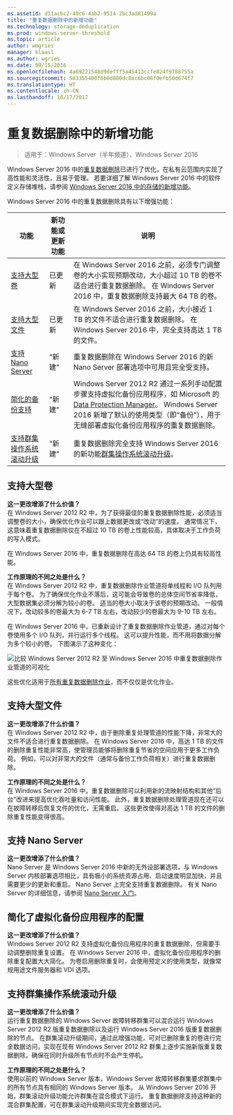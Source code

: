 ```yaml
---
ms.assetid: d11acbc2-40c6-4ab2-9514-2bc3ad81499a
title: "重复数据删除中的新增功能"
ms.technology: storage-deduplication
ms.prod: windows-server-threshold
ms.topic: article
author: wmgries
manager: klaasl
ms.author: wgries
ms.date: 09/15/2016
ms.openlocfilehash: 4a69221548d9defff5a45413ccfe824f9788755a
ms.sourcegitcommit: 583355400f6b0d880dc0ac6bc06f0efb50d674f7
ms.translationtype: HT
ms.contentlocale: zh-CN
ms.lasthandoff: 10/17/2017
---
```

# <a name="whats-new-in-data-deduplication"></a>重复数据删除中的新增功能

> 适用于：Windows Server（半年频道）、Windows Server 2016

Windows Server 2016 中的[重复数据删除](overview.md)已进行了优化，在私有云范围内实现了高性能和灵活性，且易于管理。 若要详细了解 Windows Server 2016 中的软件定义存储堆栈，请参阅 [Windows Server 2016 中的存储的新增功能](../whats-new-in-storage.md)。

Windows Server 2016 中的重复数据删除具有以下增强功能：

| 功能 | 新功能或更新功能 | 说明 |
|---------------|----------------|-------------|
| [支持大型卷](whats-new.md#large-volume-support) | 已更新 | 在 Windows Server 2016 之前，必须专门调整卷的大小实现预期改动，大小超过 10 TB 的卷不适合进行重复数据删除。 在 Windows Server 2016 中，重复数据删除支持最大 64 TB 的卷。 |
| [支持大型文件](whats-new.md#large-file-support) | 已更新 | 在 Windows Server 2016 之前，大小接近 1 TB 的文件不适合进行重复数据删除。 在 Windows Server 2016 中，完全支持高达 1 TB 的文件。 |
| [支持 Nano Server](whats-new.md#nano-server-support) | “新建” | 重复数据删除在 Windows Server 2016 的新 Nano Server 部署选项中可用且完全受支持。 |
| [简化的备份支持](whats-new.md#simple-backup-support) | “新建” | Windows Server 2012 R2 通过一系列手动配置步骤支持虚拟化备份应用程序，如 Microsoft 的 [Data Protection Manager](https://technet.microsoft.com/library/hh758173.aspx)。 Windows Server 2016 新增了默认的使用类型（即“备份”），用于无缝部署虚拟化备份应用程序的重复数据删除。|
| [支持群集操作系统滚动升级](whats-new.md#cluster-upgrade-support) | “新建” | 重复数据删除完全支持 Windows Server 2016 的新功能[群集操作系统滚动升级](../..//failover-clustering/cluster-operating-system-rolling-upgrade.md)。 |

## <a name="large-volume-support"></a>支持大型卷

**这一更改增添了什么价值？**  
在 Windows Server 2012 R2 中，为了获得最佳的重复数据删除性能，必须适当调整卷的大小，确保优化作业可以跟上数据更改或“改动”的速度。 通常情况下，这意味着重复数据删除仅在不超过 10 TB 的卷上性能较高，具体取决于工作负荷的写入模式。

在 Windows Server 2016 中，重复数据删除在高达 64 TB 的卷上仍具有较高性能。

**工作原理的不同之处是什么？**  
在 Windows Server 2012 R2 中，重复数据删除作业管道将单线程和 I/O 队列用于每个卷。 为了确保优化作业不落后，这可能会导致卷的总体空间节省率降低，大型数据集必须分解为较小的卷。 适当的卷大小取决于该卷的预期改动。 一般情况下，改动较多的卷最大为 6-7 TB 左右，改动较少的卷最大为 9-10 TB 左右。

在 Windows Server 2016 中，已重新设计了重复数据删除作业管道，通过对每个卷使用多个 I/O 队列，并行运行多个线程。 这可以提升性能，而不用将数据分解为多个较小的卷。 下图演示了这种变化：

![比较 Windows Server 2012 R2 至 Windows Server 2016 中重复数据删除作业管道的可视化](media/server-2016-dedup-job-pipeline.png)

这些优化适用于[所有重复数据删除作业](understand.md#job-info)，而不仅仅是优化作业。

## <a name="large-file-support"></a>支持大型文件
**这一更改增添了什么价值？**  
在 Windows Server 2012 R2 中，由于删除重复处理管道的性能下降，非常大的文件不适合进行重复数据删除。 在 Windows Server 2016 中，高达 1 TB 的文件的删除重复性能非常高，使管理员能够将删除重复节省的空间应用于更多工作负荷。 例如，可以对非常大的文件（通常与备份工作负荷相关）进行重复数据删除。

**工作原理的不同之处是什么？**  
在 Windows Server 2016 中，重复数据删除可以利用新的流映射结构和其他“后台”改进来提高优化吞吐量和访问性能。 此外，重复数据删除处理管道现在还可以在故障转移后恢复文件的优化，无需重启。 这些更改使得对高达 1 TB 的文件的删除重复性能变得很高。

## <a name="nano-server-support"></a>支持 Nano Server
**这一更改增添了什么价值？**  
Nano Server 是 Windows Server 2016 中新的无外设部署选项，与 Windows Server 内核部署选项相比，具有极小的系统资源占用、启动速度明显加快，并且需要更少的更新和重启。 Nano Server 上完全支持重复数据删除。 有关 Nano Server 的详细信息，请参阅 [Nano Server 入门](../../get-started/getting-started-with-nano-server.md)。

## <a name="simple-backup-support">简化了虚拟化备份应用程序的配置</a>
**这一更改增添了什么价值？**  
Windows Server 2012 R2 支持虚拟化备份应用程序的重复数据删除，但需要手动调整删除重复设置。 在 Windows Server 2016 中，虚拟化备份应用程序的删除重复配置大大简化。 为卷启用删除重复时，会使用预定义的使用类型，就像常规用途文件服务器和 VDI 选项。

## <a name="cluster-upgrade-support">支持群集操作系统滚动升级</a>
**这一更改增添了什么价值？**  
运行重复数据删除的 Windows Server 故障转移群集可以混合运行 Windows Server 2012 R2 版重复数据删除以及运行 Windows Server 2016 版重复数据删除的节点。 在群集滚动升级期间，通过此增强功能，可对已删除重复的卷进行完全数据访问，实现在现有 Windows Server 2012 R2 群集上逐步实施新版重复数据删除，确保在同时升级所有节点时不会产生停机。

**工作原理的不同之处是什么？**<br />
使用以前的 Windows Server 版本，Windows Server 故障转移群集要求群集中的所有节点具有相同的 Windows Server 版本。 从 Windows Server 2016 开始，群集滚动升级功能允许群集在混合模式下运行。 重复数据删除支持这种新的混合群集配置，可在群集滚动升级期间实现完全数据访问。
